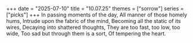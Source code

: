 +++
date = "2025-07-10"
title = "10.07.25"
themes = ["sorrow"]
series = ["picks"]
+++
In passing moments of the day,
All manner of those homely hums,
Intrude upon the fabric of the mind,
Becoming all the static of its wires,
Decaying into shattered thoughts,
They are too fast, too low, too wide,
Too sad but through them is a sort,
Of tempering the heart.

